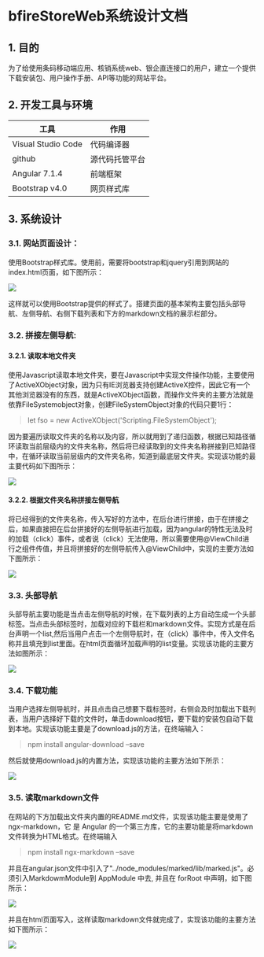 # bfireStoreWeb系统设计文档

## 1. 	目的  
为了给使用条码移动端应用、核销系统web、银企直连接口的用户，建立一个提供下载安装包、用户操作手册、API等功能的网站平台。  

## 2.	开发工具与环境  

| **工具**           | **作用**       |
|--------------------|----------------|
| Visual Studio Code | 代码编译器     |
| github             | 源代码托管平台 |
| Angular 7.1.4      | 前端框架       |
| Bootstrap v4.0     | 网页样式库     |  

## 3.  系统设计  
###   3.1.  网站页面设计：  
使用Bootstrap样式库。使用前，需要将bootstrap和jquery引用到网站的index.html页面，如下图所示：

<img src="./assets/projectDocumentation/img/designDocument_bootstrapJs.png" />

这样就可以使用Bootstrap提供的样式了。搭建页面的基本架构主要包括头部导航、左侧导航、右侧下载列表和下方的markdown文档的展示栏部分。    

###   3.2.  拼接左侧导航:

####   3.2.1. 	读取本地文件夹  
使用Javascript读取本地文件夹，要在Javascript中实现文件操作功能，主要使用了ActiveXObject对象，因为只有IE浏览器支持创建ActiveX控件，因此它有一个其他浏览器没有的东西，就是ActiveXObject函数，而操作文件夹的主要方法就是依靠FileSystemobject对象，创建FileSystemObject对象的代码只要1行：  

> let fso = new ActiveXObject('Scripting.FileSystemObject');  

因为要遍历读取文件夹的名称以及内容，所以就用到了递归函数，根据已知路径循环读取当前层级内的文件夹名称，然后将已经读取到的文件夹名称拼接到已知路径中，在循环读取当前层级内的文件夹名称，知道到最底层文件夹。实现该功能的最主要代码如下图所示：

<img src="./assets/projectDocumentation/img/designDocument_ActiveXObject.png" />  

####   3.2.2.	根据文件夹名称拼接左侧导航  

将已经得到的文件夹名称，传入写好的方法中，在后台进行拼接，由于在拼接之后，如果直接把在后台拼接好的左侧导航进行加载，因为angular的特性无法及时的加载（click）事件，或者说（click）无法使用，所以需要使用@ViewChild进行之组件传值，并且将拼接好的左侧导航传入@ViewChild中，实现的主要方法如下图所示：  

<img src="./assets/projectDocumentation/img/designDocument_ViewChild.png" />  

###   3.3.	头部导航  

头部导航主要功能是当点击左侧导航的时候，在下载列表的上方自动生成一个头部标签。当点击头部标签时，加载对应的下载栏和markdown文件。实现方式是在后台声明一个list,然后当用户点击一个左侧导航时，在（click）事件中，传入文件名称并且填充到list里面。在html页面循环加载声明的list变量。实现该功能的主要方法如图所示：  

<img src="./assets/projectDocumentation/img/designDocument_headNavigation.png" />  

###   3.4.	下载功能  
 
当用户选择左侧导航时，并且点击自己想要下载标签时，右侧会及时加载出下载列表，当用户选择好下载的文件时，单击download按钮，要下载的安装包自动下载到本地。实现该功能主要是了download.js的方法，在终端输入：  

> npm install angular-download –save  

然后就使用download.js的内置方法，实现该功能的主要方法如下所示：  

<img src="./assets/projectDocumentation/img/designDocument_downLoad.png" />   

###   3.5.	读取markdown文件  

在网站的下方加载出文件夹内置的README.md文件，实现该功能主要是使用了ngx-markdown，它 是 Angular 的一个第三方库，它的主要功能是将markdown文件转换为HTML格式。在终端输入  

> npm install ngx-markdown –save  

并且在angular.json文件中引入了"../node_modules/marked/lib/marked.js"。必须引入MarkdowmModule到  AppModule 中去, 并且在 forRoot 中声明，如下图所示：  

<img src="./assets/projectDocumentation/img/designDocument_mdForRoot.png" /> 

并且在html页面写入，这样读取markdown文件就完成了，实现该功能的主要方法如下图所示：  

<img src="./assets/projectDocumentation/img/designDocument_mdHtml.png" /> 


